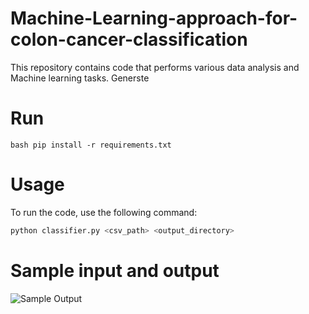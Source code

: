 # Machine-Learning-approach-for-colon-cancer-classification
This repository contains code that performs various data analysis and Machine learning tasks. Generste 

# Run 
``bash
pip install -r requirements.txt
``
# Usage
To run the code, use the following command:
```bash
python classifier.py <csv_path> <output_directory>
```
# Sample input and output
![Sample Output](https://github.com/lamamedhat/Machine-Learning-approach-for-colon-cancer-classification/assets/111204965/515b0277-0b5f-4967-a39e-f8981e052a50)


